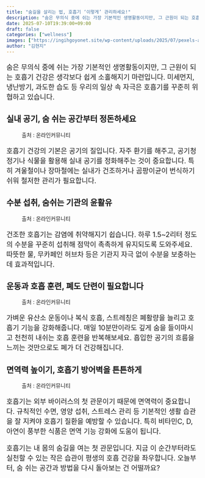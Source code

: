 ```yaml
---
title: "숨길을 살리는 법, 호흡기 ‘이렇게’ 관리하세요!"
description: "숨은 무의식 중에 쉬는 가장 기본적인 생명활동이지만, 그 근원이 되는 호흡기 건강은 생각보다 쉽게 소홀해지기 마련입니다. 미세먼지, 냉난방기, 과도한 습도 등 우리의 일상 속 자극은 호흡기를 꾸준히 위협하고 있습니다."
date: 2025-07-10T19:39:00+09:00
draft: false
categories: ["wellness"]
images: ["https://ingihgoyonet.site/wp-content/uploads/2025/07/pexels-adrian-mohammad-487852-1224158-747x1024.jpg", "https://ingihgoyonet.site/wp-content/uploads/2025/07/pexels-stockphotoartist-1082960-1-1024x683.jpg", "https://ingihgoyonet.site/wp-content/uploads/2025/07/pexels-thelazyartist-1302928-1024x666.jpg", "https://ingihgoyonet.site/wp-content/uploads/2025/07/pexels-olly-3807626-2-1024x683.jpg"]
author: "김현지"
---
```


<p style="font-size:18px">숨은 무의식 중에 쉬는 가장 기본적인 생명활동이지만, 그 근원이 되는 호흡기 건강은 생각보다 쉽게 소홀해지기 마련입니다. 미세먼지, 냉난방기, 과도한 습도 등 우리의 일상 속 자극은 호흡기를 꾸준히 위협하고 있습니다.</p> <h2 >실내 공기, 숨 쉬는 공간부터 정돈하세요</h2> <figure ><img src="https://ingihgoyonet.site/wp-content/uploads/2025/07/pexels-adrian-mohammad-487852-1224158-747x1024.jpg" alt="" style="aspect-ratio:16/9;object-fit:cover"/><figcaption >출처 : 온라인커뮤니티</figcaption></figure> <p style="font-size:18px">호흡기 건강의 기본은 공기의 질입니다. 자주 환기를 해주고, 공기청정기나 식물을 활용해 실내 공기를 정화해주는 것이 중요합니다. 특히 겨울철이나 장마철에는 실내가 건조하거나 곰팡이균이 번식하기 쉬워 철저한 관리가 필요합니다.</p> <h2 >수분 섭취, 숨쉬는 기관의 윤활유</h2> <figure ><img src="https://ingihgoyonet.site/wp-content/uploads/2025/07/pexels-stockphotoartist-1082960-1-1024x683.jpg" alt="" style="aspect-ratio:16/9;object-fit:cover"/><figcaption >출처 : 온라인커뮤니티</figcaption></figure> <p style="font-size:18px">건조한 호흡기는 감염에 취약해지기 쉽습니다. 하루 1.5~2리터 정도의 수분을 꾸준히 섭취해 점막이 촉촉하게 유지되도록 도와주세요. 따뜻한 물, 무카페인 허브차 등은 기관지 자극 없이 수분을 보충하는 데 효과적입니다.</p> <h2 >운동과 호흡 훈련, 폐도 단련이 필요합니다</h2> <figure ><img src="https://ingihgoyonet.site/wp-content/uploads/2025/07/pexels-thelazyartist-1302928-1024x666.jpg" alt="" style="aspect-ratio:16/9;object-fit:cover"/><figcaption >출처 : 온라인커뮤니티</figcaption></figure> <p style="font-size:18px">가벼운 유산소 운동이나 복식 호흡, 스트레칭은 폐활량을 늘리고 호흡기 기능을 강화해줍니다. 매일 10분만이라도 깊게 숨을 들이마시고 천천히 내쉬는 호흡 훈련을 반복해보세요. 흡입한 공기의 흐름을 느끼는 것만으로도 폐가 더 건강해집니다.</p> <h2 >면역력 높이기, 호흡기 방어벽을 튼튼하게</h2> <figure ><img src="https://ingihgoyonet.site/wp-content/uploads/2025/07/pexels-olly-3807626-2-1024x683.jpg" alt="" style="aspect-ratio:16/9;object-fit:cover"/><figcaption >출처 : 온라인커뮤니티</figcaption></figure> <p style="font-size:18px">호흡기는 외부 바이러스의 첫 관문이기 때문에 면역력이 중요합니다. 규칙적인 수면, 영양 섭취, 스트레스 관리 등 기본적인 생활 습관을 잘 지켜야 호흡기 질환을 예방할 수 있습니다. 특히 비타민C, D, 아연이 풍부한 식품은 면역 기능 강화에 도움이 됩니다.</p> <p style="font-size:18px">호흡기는 내 몸의 숨길을 여는 첫 관문입니다. 지금 이 순간부터라도 실천할 수 있는 작은 습관이 평생의 호흡 건강을 좌우합니다. 오늘부터, 숨 쉬는 공간과 방법을 다시 돌아보는 건 어떨까요?</p>